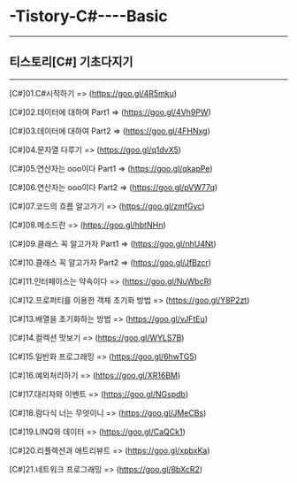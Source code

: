 # -Tistory-C#----Basic

-----------------------------------

## 티스토리[C#] 기초다지기

-----------------------------------

[C#]01.C#시작하기 => (https://goo.gl/4R5mku)

[C#]02.데이터에 대하여 Part1 => (https://goo.gl/4Vh9PW)

[C#]03.데이터에 대하여 Part2 => (https://goo.gl/4FHNxg)

[C#]04.문자열 다루기 => (https://goo.gl/q1dvX5)

[C#]05.연산자는 ooo이다 Part1 => (https://goo.gl/qkapPe)

[C#]06.연산자는 ooo이다 Part2 => (https://goo.gl/pVW77q)

[C#]07.코드의 흐름 알고가기 => (https://goo.gl/zmfGyc)

[C#]08.메소드란 => (https://goo.gl/hbtNHn)

[C#]09.클래스 꼭 알고가자 Part1 => (https://goo.gl/nhU4Nt)

[C#]10.클래스 꼭 알고가자 Part2 => (https://goo.gl/JfBzcr)

[C#]11.인터페이스는 약속이다 => (https://goo.gl/NuWbcR)

[C#]12.프로퍼티를 이용한 객체 초기화 방법 => (https://goo.gl/Y8P2zt)

[C#]13.배열을 초기화하는 방법 => (https://goo.gl/vJFtEu)

[C#]14.컬렉션 맛보기 => (https://goo.gl/WYLS7B)

[C#]15.일반화 프로그래밍 => (https://goo.gl/6hwTG5)

[C#]16.예외처리하기 => (https://goo.gl/XR16BM)

[C#]17.대리자와 이벤트 => (https://goo.gl/NGspdb)

[C#]18.람다식 너는 무엇이니 => (https://goo.gl/JMeCBs)

[C#]19.LINQ와 데이터 => (https://goo.gl/CaQCk1)

[C#]20.리플렉션과 애트리뷰트 => (https://goo.gl/xpbxKa)

[C#]21.네트워크 프로그래밍 => (https://goo.gl/8bXcR2)
